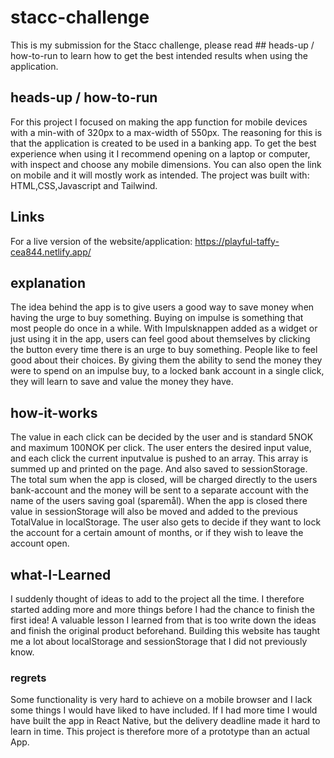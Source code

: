# stacc-challenge

This is my submission for the Stacc challenge, please read ## heads-up / how-to-run to learn how to get the best intended results when using the application.

## heads-up / how-to-run

For this project I focused on making the app function for mobile devices with a min-with of 320px to a max-width of 550px.
The reasoning for this is that the application is created to be used in a banking app. To get the best experience when using it I recommend opening on a laptop or computer, with inspect and choose any mobile dimensions. You can also open the link on mobile and it will mostly work as intended. The project was built with: HTML,CSS,Javascript and Tailwind.

## Links

For a live version of the website/application:
https://playful-taffy-cea844.netlify.app/

## explanation

The idea behind the app is to give users a good way to save money when having the urge to buy something. Buying on impulse is something that most people do once in a while. With Impulsknappen added as a widget or just using it in the app, users can feel good about themselves by clicking the button every time there is an urge to buy something.
People like to feel good about their choices. By giving them the ability to send the money they were to spend on an impulse buy, to a locked bank account in a single click, they will learn to save and value the money they have.

## how-it-works

The value in each click can be decided by the user and is standard 5NOK and maximum 100NOK per click.
The user enters the desired input value, and each click the current inputvalue is pushed to an array. This array is summed up and printed on the page. And also saved to sessionStorage. The total sum when the app is closed, will be charged directly to the users bank-account and the money will be sent to a separate account with the name of the users saving goal (sparemål). When the app is closed there value in sessionStorage will also be moved and added to the previous TotalValue in localStorage. The user also gets to decide if they want to lock the account for a certain amount of months, or if they wish to leave the account open.

## what-I-Learned

I suddenly thought of ideas to add to the project all the time. I therefore started adding more and more things before I had the chance to finish the first idea! A valuable lesson I learned from that is too write down the ideas and finish the original product beforehand. Building this website has taught me a lot about localStorage and sessionStorage that I did not previously know.

### regrets

Some functionality is very hard to achieve on a mobile browser and I lack some things I would have liked to have included. If I had more time I would have built the app in React Native, but the delivery deadline made it hard to learn in time. This project is therefore more of a prototype than an actual App.
